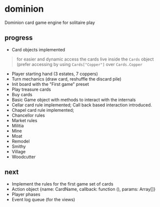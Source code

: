 dominion
========

Dominion card game engine for solitaire play

progress
--------
- Card objects implemented

> for easier and dynamic access the cards live inside the `Cards` object
> (prefer accessing by using `Cards["Copper"]` over `Cards.Copper`

- Player starting hand (3 estates, 7 coppers)
- Turn mechanics (draw card, reshuffle the discard pile)
- Init board with the "First game" preset
- Play treasure cards
- Buy cards
- Basic Game object with methods to interact with the internals
- Cellar card rule implemented; Call back based interaction introduced.
- Chapel card rule implemented;
- Chancellor rules
- Market rules
- Militia
- Mine
- Moat
- Remodel
- Smithy
- Village
- Woodcutter


next 
----
- Implement the rules for the first game set of cards
- Action object {name: CardName, callback: function (), params: Array[]}
- Player phases
- Event log queue (for the views)
